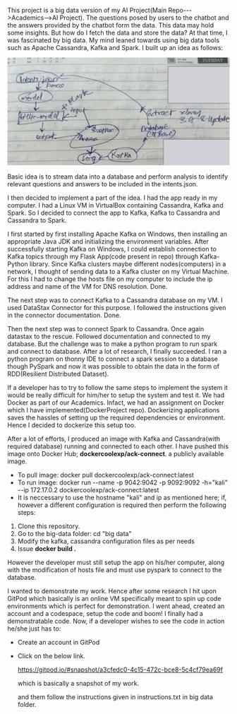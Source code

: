 This project is a big data version of my AI Project(Main Repo--->Academics-->AI Project). The questions posed by users to the chatbot and the answers provided by the chatbot form the data. This data may hold some insights. But how do I fetch the data and store the data? At that time, I was fascinated by big data. My mind leaned towards using big data tools such as Apache Cassandra, Kafka and Spark. I built up an idea as follows:

<img src='IMG20230114203924.jpg'></img>

Basic idea is to stream data into a database and perform analysis to identify relevant questions and answers to be included in the intents.json.

I then decided to implement a part of the idea. I had the app ready in my computer. I had a Linux VM in VirtualBox containing Cassandra, Kafka and Spark. So I decided to connect the app to Kafka, Kafka to Cassandra and Cassandra to Spark.

I first started by first installing Apache Kafka on Windows, then installing an appropriate Java JDK and initializing the environment variables. After successfully starting Kafka on Windows, I could establish connection to Kafka topics through my Flask App(code present in repo) through Kafka-Python library. Since Kafka clusters maybe different nodes(computers) in a network, I thought of sending data to a Kafka cluster on my Virtual Machine. For this I had to change the hosts file on my computer to include the ip address and name of the VM for DNS resolution. Done.

The next step was to connect Kafka to a Cassandra database on my VM. I used DataStax Connector for this purpose. I followed the instructions given in the connector documentation. Done.

Then the next step was to connect Spark to Cassandra. Once again datastax to the rescue. Followed documentation and connected to my database. But the challenge was to make a python program to run spark and connect to database. After a lot of research, I finally succeeded. I ran a python program on thonny IDE to connect a spark session to a database though PySpark and now it was possible to obtain the data in the form of RDD(Resilient Distributed Dataset).

If a developer has to try to follow the same steps to implement the system it would be really difficult for him/her to setup the system and test it. We had Docker as part of our Academics. Infact, we had an assignment on Docker which I have implemented(DockerProject repo). Dockerizing applications saves the hassles of setting up the required dependencies or environment. Hence I decided to dockerize this setup too. 

After a lot of efforts, I produced an image with Kafka and Cassandra(with required database) running and connected to each other. I have pushed this image onto Docker Hub; <b>dockercoolexp/ack-connect</b>. a publicly available image. 

- To pull image: docker pull dockercoolexp/ack-connect:latest
- To run image: docker run --name <container-name> -p 9042:9042 -p 9092:9092 -h="kali" --ip 172.17.0.2 dockercoolexp/ack-connect:latest
- It is neccessary to use the hostname "kali" and ip as mentioned here; if, however a different configuration is required then perform the following steps:
1. Clone this repository.
2. Go to the big-data folder: cd "big data"
3. Modify the kafka, cassandra configuration files as per needs
4. Issue **docker build .**

However the developer must still setup the app on his/her computer, along with the modification of hosts file and must use pyspark to connect to the database.
  
I wanted to demonstrate my work. Hence after some research I hit upon GitPod which basically is an online VM specifically meant to spin up code environments which is perfect for demonstration. I went ahead, created an account and a codespace, setup the code and boom! I finally had a demonstratable code. Now, if a developer wishes to see the code in action he/she just has to:
- Create an account in GitPod
- Click on the below link.
  
  https://gitpod.io/#snapshot/a3cfedc0-4c15-472c-bce8-5c4cf79ea69f
  
  which is basically a snapshot of my work.
  
  and them follow the instructions given in instructions.txt in big data folder.
